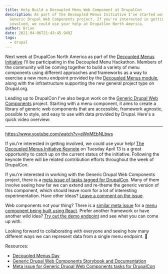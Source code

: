 ```yaml
---
title: Help Build a Decoupled Menu Web Component at DrupalCon
description: As part of the Decoupled Menus Initiative I've started work on the
  Generic Drupal Web Components project. If you're interested in getting
  involved, we could use your help at DrupalCon North America.
author: Brian
date: 2021-04-06T21:43:45.949Z
tags:
  - drupal
---
```


Next week at DrupalCon North America as part of the [Decoupled Menus Initiative](https://events.drupal.org/northamerica2021/decoupled-menus-day) I'll be participating in the Decoupled Menu Hackathon. Members of the community will be coming together to build a variety of menu components using different approaches and frameworks as a way to exercise a new menu endpoint provided by the [Decoupled Menus module](https://www.drupal.org/project/decoupled_menus), along with the infrastructure supporting the new general project type on Drupal.org.

Leading up to DrupalCon I've also begun work on the [Generic Drupal Web Components](https://www.drupal.org/project/gdwc) project. Starting with a menu component, it aims to create a library of generic web components that are accessible, framework agnostic, possible to style, and easy to use with data provided by Drupal. Here's a quick video overview:

---

https://www.youtube.com/watch?v=eWnMEbNLbws

If you're interested in getting involved, we could use your help! [The Decoupled Menus Initiative Keynote](https://events.drupal.org/northamerica2021/sessions/decoupled-menus-initiative) on Tuesday April 13 is a great opportunity to catch up on the current status of the initiative. Following the keynote there will be related contribution efforts throughout the week of DrupalCon.

If you're interested in working with the Generic Drupal Web Components project, there is a [meta issue of tasks tagged for DrupalCon](https://www.drupal.org/project/gdwc/issues/3207329). Many of them involve seeing how far we can extend and re-theme the generic version of this component, which should leave room for a lot of interesting experimentation. Have other ideas? [Leave a comment on the issue](https://www.drupal.org/project/gdwc/issues/3207329).

Web components not your thing? There is a [similar meta issue](https://www.drupal.org/project/react_menu_component/issues/3206416) for a [menu component being built using React](https://www.drupal.org/project/react_menu_component). Prefer another framework or have another wild idea? [Try out the demo endpoint](https://decoupled-menus.jsonapi.dev/system/menu/main/linkset) and see what you can come up with.

Looking forward to collaborating with everyone and seeing how many different ways we can represent data from a single menu endpoint. 🚀

Resources:
* [Decoupled Menus Day](https://events.drupal.org/northamerica2021/decoupled-menus-day)
* [Generic Drupal Web Components Storybook and Documentation](https://gdwc.netlify.app/)
* [Meta issue for Generic Drupal Web Components tasks for DrupalCon](https://www.drupal.org/project/gdwc/issues/3207329)